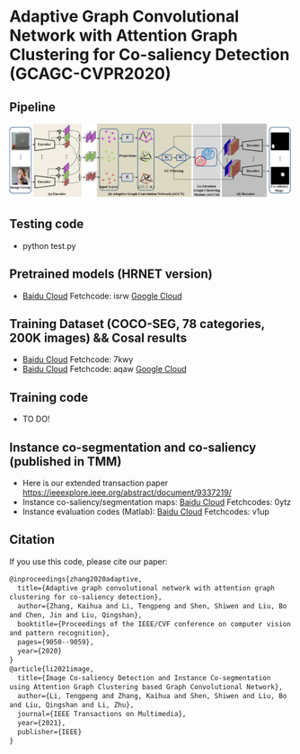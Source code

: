 # Adaptive Graph Convolutional Network with Attention Graph Clustering for Co-saliency Detection (GCAGC-CVPR2020)
## Pipeline
![pipeline](https://github.com/ltp1995/GCAGC-CVPR2020/blob/master/maps/pipeline.png)
## Testing code
* python test.py
## Pretrained models (HRNET version)
* [Baidu Cloud](https://pan.baidu.com/s/1C4pX_akexLHe7fTWtWHxlw) Fetchcode: isrw [Google Cloud](https://drive.google.com/file/d/1rStw0BybbGjARLfEEwcGuxuDv0oQoBFY/view?usp=sharing)
## Training Dataset (COCO-SEG, 78 categories, 200K images) && Cosal results
* [Baidu Cloud](https://pan.baidu.com/s/1el5csohupzbLXzLZLSHO6w) Fetchcode: 7kwy
* [Baidu Cloud](https://pan.baidu.com/s/1x4t9hp1JIKKirI9s8Vsy1w) Fetchcode: aqaw  [Google Cloud](https://drive.google.com/file/d/1rStw0BybbGjARLfEEwcGuxuDv0oQoBFY/view?usp=sharing)
## Training code
* TO DO!

## Instance co-segmentation and co-saliency (published in TMM)
* Here is our extended transaction paper https://ieeexplore.ieee.org/abstract/document/9337219/
* Instance co-saliency/segmentation maps:
  [Baidu Cloud](https://pan.baidu.com/s/1Y0rTjkYnVfwfQhNEE3SQOQ) Fetchcodes: 0ytz 
* Instance evaluation codes (Matlab):
  [Baidu Cloud](https://pan.baidu.com/s/1QiC5GFcJ8YmeA7gb7y57sQ) Fetchcodes: v1up 

## Citation
If you use this code, please cite our paper:
```
@inproceedings{zhang2020adaptive,
  title={Adaptive graph convolutional network with attention graph clustering for co-saliency detection},
  author={Zhang, Kaihua and Li, Tengpeng and Shen, Shiwen and Liu, Bo and Chen, Jin and Liu, Qingshan},
  booktitle={Proceedings of the IEEE/CVF conference on computer vision and pattern recognition},
  pages={9050--9059},
  year={2020}
}
@article{li2021image,
  title={Image Co-saliency Detection and Instance Co-segmentation using Attention Graph Clustering based Graph Convolutional Network},
  author={Li, Tengpeng and Zhang, Kaihua and Shen, Shiwen and Liu, Bo and Liu, Qingshan and Li, Zhu},
  journal={IEEE Transactions on Multimedia},
  year={2021},
  publisher={IEEE}
}
```

